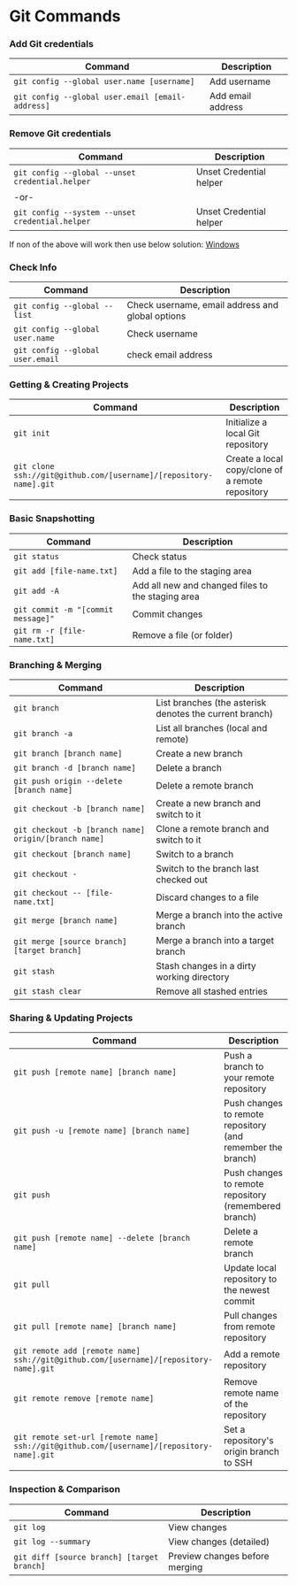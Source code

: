 Git Commands
============

### Add Git credentials
| Command | Description |
| ------- | ----------- |
| `git config --global user.name [username]` | Add username |
| `git config --global user.email [email-address]` | Add email address |

### Remove Git credentials
| Command | Description |
| ------- | ----------- |
| `git config --global --unset credential.helper` | Unset Credential helper |
| -or- |
| `git config --system --unset credential.helper` | Unset Credential helper |

If non of the above will work then use below solution: [Windows](https://stackoverflow.com/a/39592537)

### Check Info
| Command | Description |
| ------- | ----------- |
| `git config --global --list` | Check username, email address and global options |
| `git config --global user.name` | Check username |
| `git config --global user.email` | check email address |

### Getting & Creating Projects

| Command | Description |
| ------- | ----------- |
| `git init` | Initialize a local Git repository |
| `git clone ssh://git@github.com/[username]/[repository-name].git` | Create a local copy/clone of a remote repository |

### Basic Snapshotting

| Command | Description |
| ------- | ----------- |
| `git status` | Check status |
| `git add [file-name.txt]` | Add a file to the staging area |
| `git add -A` | Add all new and changed files to the staging area |
| `git commit -m "[commit message]"` | Commit changes |
| `git rm -r [file-name.txt]` | Remove a file (or folder) |

### Branching & Merging

| Command | Description |
| ------- | ----------- |
| `git branch` | List branches (the asterisk denotes the current branch) |
| `git branch -a` | List all branches (local and remote) |
| `git branch [branch name]` | Create a new branch |
| `git branch -d [branch name]` | Delete a branch |
| `git push origin --delete [branch name]` | Delete a remote branch |
| `git checkout -b [branch name]` | Create a new branch and switch to it |
| `git checkout -b [branch name] origin/[branch name]` | Clone a remote branch and switch to it |
| `git checkout [branch name]` | Switch to a branch |
| `git checkout -` | Switch to the branch last checked out |
| `git checkout -- [file-name.txt]` | Discard changes to a file |
| `git merge [branch name]` | Merge a branch into the active branch |
| `git merge [source branch] [target branch]` | Merge a branch into a target branch |
| `git stash` | Stash changes in a dirty working directory |
| `git stash clear` | Remove all stashed entries |

### Sharing & Updating Projects

| Command | Description |
| ------- | ----------- |
| `git push [remote name] [branch name]` | Push a branch to your remote repository |
| `git push -u [remote name] [branch name]` | Push changes to remote repository (and remember the branch) |
| `git push` | Push changes to remote repository (remembered branch) |
| `git push [remote name] --delete [branch name]` | Delete a remote branch |
| `git pull` | Update local repository to the newest commit |
| `git pull [remote name] [branch name]` | Pull changes from remote repository |
| `git remote add [remote name] ssh://git@github.com/[username]/[repository-name].git` | Add a remote repository |
| `git remote remove [remote name]` | Remove remote name of the repository |
| `git remote set-url [remote name] ssh://git@github.com/[username]/[repository-name].git` | Set a repository's origin branch to SSH |

### Inspection & Comparison

| Command | Description |
| ------- | ----------- |
| `git log` | View changes |
| `git log --summary` | View changes (detailed) |
| `git diff [source branch] [target branch]` | Preview changes before merging |

